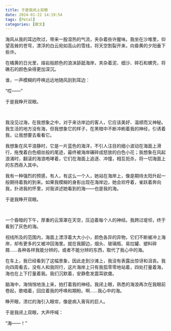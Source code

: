 ```yaml
---
title: 于是我闭上双眼
date: 2024-01-22 14:19:54
tags: [Petal]
categories: [散文]
---
```


海风从我的耳边吹过，带来一股湿热的气流，夹杂着些许腥味。我坐在沙堆里，仰望高耸的苍穹，漂浮的白云宛如高山的雪线，将天空割裂开来，向昏黄的夕阳垂下些许。

在橘黄的日光里，熔岩般颜色的浪沫舔舐海岸，夹杂着泥、细沙、碎石和螺壳，将礁石的颜色染得更加深沉。

谁，一声模糊的呼唤远远地随风刮到耳边：

“哎——”

于是我睁开双眼。

&nbsp;

我没见过海，在我想象之中，对于来访岸边的客人，它应该美好、温顺而又神秘。我生活的地方没有海，但我想象它的样子，在黑暗中不断冲刷着我的神经，引诱着我，让我想要去看看它。

我想象在风平浪静时，它是一片蓝色的海洋，不引人注目的细小波动在海面上滑行，拖曳着白色细丝般的尾迹，最终被海岸碾碎成怒放的白色小花；我想象在风起浪涌时，翻滚的海浪咆哮着，它们在海面上追逐、冲撞，相互扼杀，将一切海面上的东西吞入其中。

我有一种强烈的预感，有人，有这么一个人，她站在海岸上，像是期待太阳升起一般期待着我的到来。如果我模糊的身影出现在海岸边，她会欢呼着，雀跃着奔向我，扑进我的怀里，对我讲述她看到的海——也是我的海。

于是我睁开双眼。

&nbsp;

 一个昏暗的下午，厚重的云笼罩在天空，压迫着每个人的神经。我跨过堤坝，终于看到了灰色的海。

 视线所及的范围内，海面上漂浮着大大小小，颜色各异的异物，它们不断被冲上海岸，却有更多的又被冲回海里。就在我脚边，烟头、玻璃瓶、易拉罐、塑料碎屑……各种各样我能分辨的，或者不能分辨的东西，取代了我心中的海。

 在车上，我已经看到了这幅景象，因此走到沙滩上，我没有表露出惊讶和沮丧。我向四周看去，没有人和我同行，这片海岸上只有我孤零零地站着，四处打量着海，海也在上下打量着我。我们沉默着，安静愈发震耳欲聋。

脑海中，海悄悄地涨上来，拍打着我的神经。我闭上眼，熟悉的海浪再次在我眼前卷起，歌唱着，回应着我的呼唤和期盼。啊……我心中的海。

睁开眼，溃烂的海引入眼帘，像是病入膏肓的巨人。

于是我闭上双眼，大声呼喊：

“海——！”